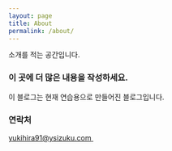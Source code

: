 ```yaml
---
layout: page
title: About
permalink: /about/
---
```


소개를 적는 공간입니다.

### 이 곳에 더 많은 내용을 작성하세요. 
이 블로그는 현재 연습용으로 만들어진 블로그입니다. 

### 연락처

[yukihira91@ysizuku.com ](mailto:yukihira91@ysizuku.com)
